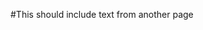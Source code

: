#This should include text from another page

<head>
	<link rel="import" href="http://ble-intros.readthedocs.org/en/latest/GettingStarted/DesignersIntro/#mbed">
</head>